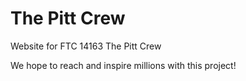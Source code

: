 # The Pitt Crew
Website for FTC 14163 The Pitt Crew

We hope to reach and inspire millions with this project!
